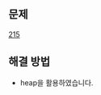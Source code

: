 ## 문제

[215](https://leetcode.com/problems/kth-largest-element-in-an-array/?envType=study-plan-v2&envId=leetcode-75)

## 해결 방법

- heap을 활용하였습니다.
